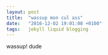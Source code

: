 ```yaml
---
layout: post
title:  "wassup mon cul ass"
date:   "2016-12-02 19:01:08 +0100"
tags:   jekyll liquid blogging
---
```


wassup! dude
